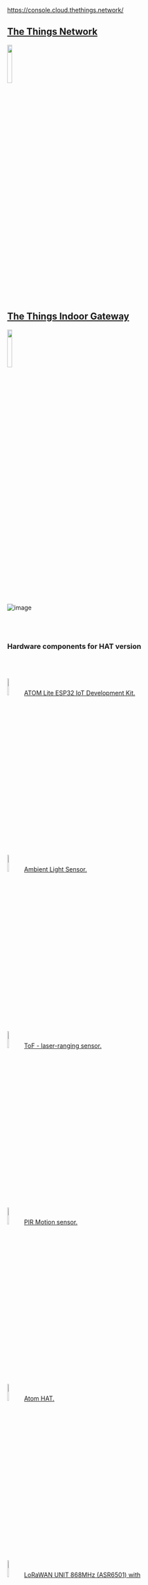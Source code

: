 
https://console.cloud.thethings.network/
<h2><a href="https://console.cloud.thethings.network/">The Things Network</a></h2>
 <img  width="15%" src="https://github.com/romankiss/R-IoT/assets/30365471/b0d29b40-49da-4751-888f-2eec16b9fdcc">

<h2><a href="https://shop.m5stack.com/collections/m5-controllers/products/atom-lite-esp32-development-kit">The Things Indoor Gateway</a></h2>
 <img  width="15%" src="https://github.com/romankiss/R-IoT/assets/30365471/37391087-8d15-4d1c-b4ce-9d45ca616c97">

<br />
<br />
<br />













![image](https://github.com/romankiss/R-IoT/assets/30365471/6797de24-33ec-4b1d-9356-fff88c37ff1f)

<br /><br />

<h3>Hardware components for HAT version</h3>
<br /><br />
<p style="display:inline-block;">
  <img  width="10%" src="https://github.com/romankiss/R-IoT/assets/30365471/40ae9537-c80b-49c5-803d-bfe5a858fb83">
  <a href="https://shop.m5stack.com/collections/m5-controllers/products/atom-lite-esp32-development-kit">ATOM Lite ESP32 IoT Development Kit.</a>
  <br/><br/>
  <img  width="10%" src="https://github.com/romankiss/R-IoT/assets/30365471/93c99219-88d7-4cfd-8390-e7bff8a774f0">
   <a href="https://shop.m5stack.com/collections/m5-sensor/products/m5stickc-hat-ambient-light-sensor">Ambient Light Sensor.</a>
  <br/><br/>
  <img width="10%" src="https://github.com/romankiss/R-IoT/assets/30365471/5d1ad426-e63f-46f9-b9c6-c478a710e6d3">
   <a href="https://shop.m5stack.com/collections/m5-sensor/products/m5stickc-tof-hatvl53l0x"> ToF - laser-ranging sensor.</a>
  <br/><br/>
   <img width="10%" src="https://github.com/romankiss/R-IoT/assets/30365471/23b17100-c5d3-4141-8979-a1740b9ddef5">
  <a href="https://shop.m5stack.com/collections/m5-sensor/products/m5stickccompatible-hat-pir-sensor">PIR Motion sensor.</a>
  <br/><br/>
   <img width="10%" src="https://github.com/romankiss/R-IoT/assets/30365471/d1e6fe78-4a29-4b5e-b431-03b0590ae394">
  <a href="https://shop.m5stack.com/products/atom-mate">Atom HAT.</a>
  <br/><br/>
   <img width="10%" src="https://github.com/romankiss/R-IoT/assets/30365471/8feae0ad-7026-4ae4-8f9a-403a8b012bfd">
  <a href="https://shop.m5stack.com/products/lorawan-unit-868mhz-asr6501-with-antenna">LoRaWAN UNIT 868MHz (ASR6501) with Antenna</a>
</p>
<br />
<br />
<br />



<h3>LoRa IoT Device with PIR Motion sensor:</h3>
<img width="10%" src="https://github.com/romankiss/R-IoT/assets/30365471/c3e47b2b-2e1d-46b6-ac0c-a4baac4bd640">

<br /><br />


<h3>LoRa IoT Device powered by phone with a Debuging app:</h3>
<img width="30%" src="https://github.com/romankiss/R-IoT/assets/30365471/c59d1251-553d-41f0-a7e5-e3091d36b625">

<br /><br />


<br />
<br />
<br />

![image](https://github.com/romankiss/R-IoT/assets/30365471/ac8dafbf-66e9-4444-9ab8-823a346b1773)

<br />
<br />
<br />
<h3>Examples of the LoRaWAN IoT Devices</h3>
<br /><br />
<p style="display:inline-block;">
  <img  width="15%" src="https://github.com/romankiss/R-IoT/assets/30365471/f872fd2a-04b3-4536-8481-cd494b53dab4">
  <a href="https://aithings.store/indoor-monitoring/milesight-ws101-868m-lorawan-smart-button">Milesight WS101-868M LoRaWAN Smart Button.</a>
  <br/><br/>
  <img  width="25%" src="https://github.com/romankiss/R-IoT/assets/30365471/45da77eb-c227-4fcf-b9cd-cb2129e37f38">
   <a href="https://iot-shop.de/en/shop/els-ers-elsys-ers-room-sensor-3946?category=4#attr=2152,2153,3633,3638,10344,2149,2148,3637,2146,3636,3634,3635,2147,2151,3639,9583">Elsys ERS Room Sensor.</a>
  <br/><br/><br/><br/>
 <img  width="35%" src="https://github.com/romankiss/R-IoT/assets/30365471/d1dc2e1a-717e-4710-a1ea-f2571bed7826">
  <a href="https://iot-shop.de/en/shop/category/connectivity-lorawan-4">IoT-Shop.de</a>
  <br/><br/>
  <br/><br/>
</p>



